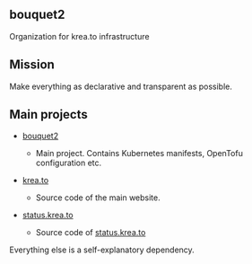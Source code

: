 ## bouquet2
Organization for krea.to infrastructure

## Mission
Make everything as declarative and transparent as possible.

## Main projects

* [bouquet2](https://github.com/bouquet2/bouquet2)
  * Main project. Contains Kubernetes manifests, OpenTofu configuration etc.

* [krea.to](https://github.com/bouquet2/krea.to)
  * Source code of the main website.

* [status.krea.to](https://github.com/bouquet2/status.krea.to)
  * Source code of [status.krea.to](https://source.krea.to)

Everything else is a self-explanatory dependency.

